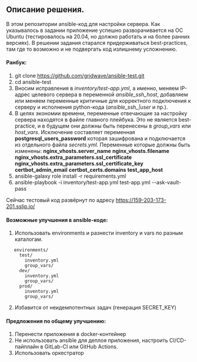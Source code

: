 ## Описание решения.

В этом репозитории ansible-код для настройки сервера.
Как указывалось в задании приложение успешно разворачивается на ОС Ubuntu (тестировалось на 20.04, но должно работать и на более ранних версиях).
В решении задания старался придерживаться best-practices, там где то возможно и не подвергать код излишнему усложнению.

#### Ранбук:
1. git clone https://github.com/gridwave/ansible-test.git
2. cd ansible-test
3. Вносим исправления в *inventory/test-app.yml*, а именно, меняем IP-адрес целевого сервера в переменной *ansible_ssh_host*, добавляем или меняем переменные критичные для корректного подключения к серверу и исполнения python-кода (*ansible_ssh_|user* и пр.).
4. В целях экономии времени, переменные отвечающие за настройку сервера находятся в файле главного плейбука. Это не является best-practice, и в будущем они должны быть перенесены в *group_vars* или *host_vars*. Исключение составляет переменная **postgresql_users_password** которая зашифрована и подключается из отдельного файла *secrets.yml*.
Переменные которые должны быть изменены:
**nginx_vhosts.server_name**
**nginx_vhosts.filename**
**nginx_vhosts.extra_parameters.ssl_certificate**
**nginx_vhosts.extra_parameters.ssl_certificate_key**
**certbot_admin_email**
**certbot_certs.domains**
**test_app_host**
5. ansible-galaxy role install -r requirements.yml
6. ansible-playbook -i inventory/test-app.yml test-app.yml --ask-vault-pass

Сейчас тестовый код развёрнут по адресу https://159-203-173-201.sslip.io/

#### Возможные улучшения в ansible-коде:
1. Использовать environments и разнести inventory и vars по разным каталогам.
```
   environments/
     test/
       inventory.yml
       group_vars/
     dev/
       inventory.yml
       group_vars/
     prod/
       inventory.yml
       group_vars/
```
2. Избавится от неидемпотентных задач (генерация SECRET_KEY)

#### Предложения по общему улучшению:
1. Перенести приложения в docker-контейнер
2. Не использовать ansible для деплоя приложения, настроить CI/CD-пайплайн в GitLab-CI или GitHub Actions.
3. Использовать оркестратор